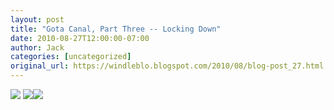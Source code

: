 ```yaml
---
layout: post
title: "Gota Canal, Part Three -- Locking Down"
date: 2010-08-27T12:00:00-07:00
author: Jack
categories: [uncategorized]
original_url: https://windleblo.blogspot.com/2010/08/blog-post_27.html
---
```


![](https://lh3.googleusercontent.com/blogger_img_proxy/AEn0k_ttPdh1nNSfglJtwZu9WhyNuXAMkk-J0WT8GBaD0hjdQtTlI3AmnPhH6a0e1NWLvcWOH7bmKN-PdDj_7Jq-33XdrzUBu6esIiuMCdWeoliXR2O332Z_3zUWajMsEu8fnYkFgDqIt6o5rdFLaLHlHjLhmMpSD2onc8w0VZa0gaYiWJsMMe67L2bNRiSnzExb6ybEwIjnk5z7uVHgwD0QzIIM27pnJtbyOQ-qCWKohAnrSFU40H-tJncQYMakQi-dvYs7nWH2xjOcoRWA2jf2eQnQCf4JAhGFJz3IvlrWlQ3EJWOrkT9Wl64=s0-d) [![](https://lh3.googleusercontent.com/blogger_img_proxy/AEn0k_tWOE50OZ-acHejOE5G1lMdgzZ-El9fWkAevV2kkH16tgiOrFi5dCB7T_e-aMwvkzoYZiq6u7Txyh8sMsRuBKmlVnXvW2bzfUujX3ZG4ZFZ70BO_52vV-bd=s0-d)](http://photobucket.com/redirect/album?showShareLB=1)[![](https://lh3.googleusercontent.com/blogger_img_proxy/AEn0k_uFziVRXUxV6V07QjJY4S2PwGTeeQOFpzHNJQc4MbwwGppXGOJ_7E29xKof9I3tVbfSRFMV0CnWS5d0ifpyKF4yo6v2LOL8TIw-ePBf0N1dFYKDNDLxigFD=s0-d)](http://s373.photobucket.com/albums/oo174/windleblo/Downlocking/)